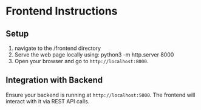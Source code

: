 # Frontend Instructions

## Setup

1. navigate to the /frontend directory
2. Serve the web page locally using: python3 -m http.server 8000
3. Open your browser and go to `http://localhost:8000`.

## Integration with Backend

Ensure your backend is running at `http://localhost:5000`. The frontend will interact with it via REST API calls.